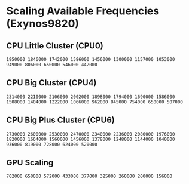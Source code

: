 # Scaling Available Frequencies (Exynos9820)

## CPU Little Cluster (CPU0)

    1950000 1846000 1742000 1586000 1456000 1300000 1157000 1053000
    949000 806000 650000 546000 442000

## CPU Big Cluster (CPU4)

    2314000 2210000 2106000 2002000 1898000 1794000 1690000 1586000
    1508000 1404000 1222000 1066000 962000 845000 754000 650000 507000

## CPU Big Plus Cluster (CPU6)

    2730000 2600000 2530000 2470000 2340000 2236000 2080000 1976000
    1820000 1664000 1560000 1456000 1378000 1248000 1144000 1040000
    936000 819000 728000 624000 520000

## GPU Scaling

    702000 650000 572000 433000 377000 325000 260000 200000 156000
